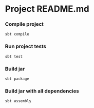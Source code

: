 
# Project README.md

### Compile project
```
sbt compile
```

### Run project tests
```
sbt test
```

### Build jar
```
sbt package
```

### Build jar with all dependencies
```
sbt assembly
```